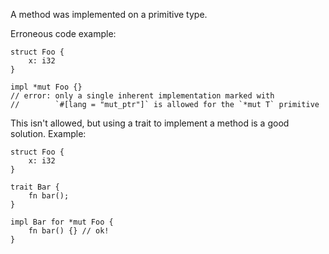 A method was implemented on a primitive type.

Erroneous code example:

```compile_fail,E0390
struct Foo {
    x: i32
}

impl *mut Foo {}
// error: only a single inherent implementation marked with
//        `#[lang = "mut_ptr"]` is allowed for the `*mut T` primitive
```

This isn't allowed, but using a trait to implement a method is a good solution.
Example:

```
struct Foo {
    x: i32
}

trait Bar {
    fn bar();
}

impl Bar for *mut Foo {
    fn bar() {} // ok!
}
```
